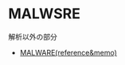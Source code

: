# MALWSRE
解析以外の部分

- [MALWARE(reference&memo)](https://github.com/mether049/Research/blob/master/MALWARE/malware_ref_and_memo.md)
